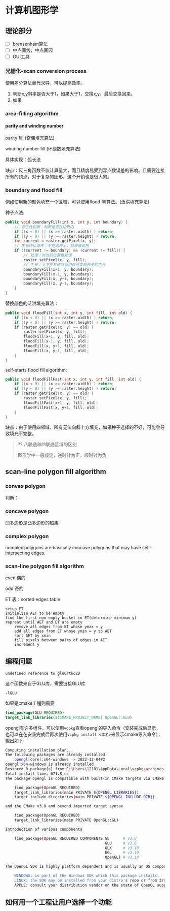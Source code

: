# 计算机图形学

## 理论部分

- [ ] brensenham算法
- [ ] 中点画线，中点画园
- [ ] GUI工具

### 光栅化-scan conversion process

使用差分算法替代求导，可以提高效率。

1. 判断x,y斜率是否大于1，如果大于1，交换x,y，最后交换回来。
2. 如果

### area-filling algorithm

#### parity and winding number

parity fill (奇偶填充算法)

winding number fill (环绕数填充算法)

具体实现：弧长法

缺点：反三角函数不仅计算量大，而且精度易受到浮点数误差的影响。且需要连接所有的顶点，对于复杂的图形，这个开销也是很大的。

### boundary and flood fill

例如使用新的颜色填充一个区域，可以使用flood fill算法。(泛洪填充算法)

种子点法:

```C++
public void boundaryFill(int x, int y, int boundary) {
    // 合法性判断：判断是否在边界内
    if ((x < 0) || (x >= raster.width) ) return;
    if ((y < 0) || (y >= raster.height) ) return;
    int current = raster.getPixel(x, y);
    // 生长终止条件：不在边界上，且未填充色
    if ((current != boundary) && (current != fill)) {
        // 处理：对当前位置做处理
        raster.setPixel(x, y, fill);
        // 生长：上下左右递归调用自己实现种子的生长
        boundaryFill(x+1, y, boundary);
        boundaryFill(x-1, y, boundary);
        boundaryFill(x, y+1, boundary);
        boundaryFill(x, y-1, boundary);
    }
}
```

替换颜色的泛洪填充算法：

```C++
public void floodFill(int x, int y, int fill, int old) {
    if ((x < 0) || (x >= raster.width) ) return;
    if ((y < 0) || (y >= raster.height) ) return;
    if (raster.getPixel(x, y) == old) {
        raster.setPixel(x, y, fill);
        floodFill(x+1, y, fill, old);
        floodFill(x-1, y, fill, old);
        floodFill(x, y+1, fill, old);
        floodFill(x, y-1, fill, old);
    }
}
```

self-starts flood fill algorithm:

```C++
public void floodFillFast(int x, int y, int fill, int old) {
    if ((x < 0) || (x >= raster.width) ) return;
    if ((y < 0) || (y >= raster.height) ) return;
    if (raster.getPixel(x, y) == old) {
        raster.setPixel(x, y, fill);
        floodFillFast(x+1, y, fill, old);
        floodFillFast(x, y+1, fill, old);
    }
}
```

缺点：由于使用四邻域，所有无法向斜上方填充，如果种子选择的不好，可能会导致填充不完整。

> ?? 八联通和四联通区域的区别
>
> 图形学中一般规定，逆时针为正，顺时针为负

## scan-line polygon fill algorithm

### convex polygon

判断：

### concave polygon

凹多边形是凸多边形的超集

### complex polygon

complex polygons are basically concave polygons that may have self-intersecting edges.

### scan-line polygon fill algorithm

even 偶的

odd 奇的 

ET 表：sorted edges table

```pseudocode
setup ET
initialize AET to be empty
find the first non-empty bucket in ET(determine minimum y)
repreat until AET and ET are empty
    remove all edges from ET whose ymax = y
    add all edges from ET whose ymin = y to AET
    sort AET by xmin
    fill pixels between pairs of edges in AET
    increment y
```

## 编程问题

`undefined reference to gluOrtho2D`

这个函数来自于GLU库，需要链接GLU库

`-lGLU`

如果是cmake工程则需要

```cmake
find_package(GLU REQUIRED)
target_link_libraries(${CMAKE_PROJECT_NAME} OpenGL::GLU)
```

opengl有许多组件，可以使用`vcpkg`查看opengl的导入命令（安装完成后显示，也可以在在安装完成后再次使用`vcpkg install <库名>`来显示cmake导入命令），输出如下

```bash
Computing installation plan...
The following packages are already installed:
    opengl[core]:x64-windows -> 2022-12-04#2
opengl:x64-windows is already installed
Restored 0 package(s) from C:\Users\12101\AppData\Local\vcpkg\archives in 154.3 us. Use --debug to see more details.
Total install time: 671.8 us
The package opengl is compatible with built-in CMake targets via CMake v3.7 and prior syntax

    find_package(OpenGL REQUIRED)
    target_link_libraries(main PRIVATE ${OPENGL_LIBRARIES})
    target_include_directories(main PRIVATE ${OPENGL_INCLUDE_DIR})

and the CMake v3.8 and beyond imported target syntax

    find_package(OpenGL REQUIRED)
    target_link_libraries(main PRIVATE OpenGL::GL)

introduction of various components

    find_package(OpenGL REQUIRED COMPONENTS GL      # v3.8
                                            GLU     # v3.8
                                            GLX     # v3.10
                                            EGL     # v3.10
                                            OpenGL) # v3.10

The OpenGL SDK is highly platform dependent and is usually an OS component. It's not realistic to build from source for every platform.

    WINDOWS: is part of the Windows SDK which this package installs.
    LINUX: the SDK may be installed from your distro's repo or from 3rd parties manually. There are too many to count.
    APPLE: consult your distribution vendor on the state of OpenGL support: https://support.apple.com/en-us/HT202823
```

## 如何用一个工程让用户选择一个功能